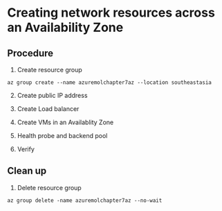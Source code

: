 # Creating network resources across an Availability Zone

## Procedure


1. Create resource group

```
az group create --name azuremolchapter7az --location southeastasia
```

2. Create public IP address


3. Create Load balancer


4. Create VMs in an Availablity Zone

5. Health probe and backend pool

6. Verify


## Clean up

1. Delete resource group

```
az group delete -name azuremolchapter7az --no-wait
```

